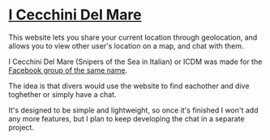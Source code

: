 # [I Cecchini Del Mare](https://icdm.herokuapp.com/)

This website lets you share your current location through geolocation, and allows you to view other user's location on a map, and chat with them.

I Cecchini Del Mare (Snipers of the Sea in Italian) or ICDM was made for the [Facebook group of the same name](https://www.facebook.com/groups/cecchinidelmare/). 

The idea is that divers would use the website to find eachother and dive toghether or simply have a chat.

It's designed to be simple and lightweight, so once it's finished I won't add any more features, but I plan to keep developing the chat in a separate project.
